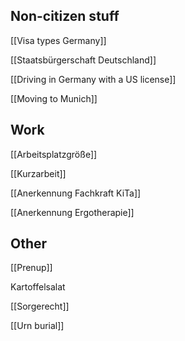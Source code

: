 ## Non-citizen stuff

[[Visa types Germany]]

[[Staatsbürgerschaft Deutschland]]

[[Driving in Germany with a US license]]

[[Moving to Munich]]

## Work

[[Arbeitsplatzgröße]]

[[Kurzarbeit]]

[[Anerkennung Fachkraft KiTa]]

[[Anerkennung Ergotherapie]]

## Other

[[Prenup]]

Kartoffelsalat

[[Sorgerecht]]

[[Urn burial]]



